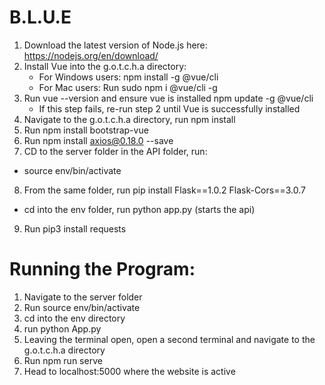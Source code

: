 # B.L.U.E

1. Download the latest version of Node.js here: https://nodejs.org/en/download/
2. Install Vue into the g.o.t.c.h.a directory: 
    - For Windows users: npm install -g @vue/cli 
    - For Mac users: Run sudo npm i  @vue/cli -g
3. Run vue --version and ensure vue is installed npm update -g @vue/cli
    - If this step fails, re-run step 2 until Vue is successfully installed
4. Navigate to the g.o.t.c.h.a directory, run npm install
5. Run npm install bootstrap-vue
6. Run npm install axios@0.18.0 --save 
7. CD to the server folder in the API folder, run:
- source env/bin/activate 
8. From the same folder, run pip install Flask==1.0.2 Flask-Cors==3.0.7
- cd into the env folder, run python app.py (starts the api)
9. Run pip3 install requests


# Running the Program:
1. Navigate to the server folder 
2. Run source env/bin/activate 
3. cd into the env directory
4. run python App.py
5. Leaving the terminal open, open a second terminal and navigate to the g.o.t.c.h.a directory
6. Run npm run serve
7. Head to localhost:5000 where the website is active

